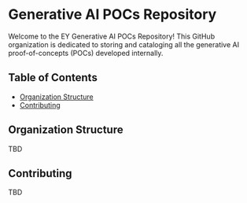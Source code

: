 # Generative AI POCs Repository

Welcome to the EY Generative AI POCs Repository! This GitHub organization is dedicated to storing and cataloging all the generative AI proof-of-concepts (POCs) developed internally.

## Table of Contents

- [Organization Structure](#organization-structure)
- [Contributing](#contributing)

## Organization Structure

TBD

## Contributing

TBD